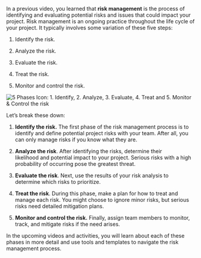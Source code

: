 In a previous video, you learned that **risk management** is the process of identifying and evaluating potential risks and issues that could impact your project. Risk management is an ongoing practice throughout the life cycle of your project. It typically involves some variation of these five steps:

1. Identify the risk.
    
2. Analyze the risk.
    
3. Evaluate the risk.
    
4. Treat the risk. 
    
5. Monitor and control the risk.
    

![5 Phases Icon: 1. Identify, 2. Analyze, 3. Evaluate, 4. Treat and 5. Monitor & Control the risk](https://d3c33hcgiwev3.cloudfront.net/imageAssetProxy.v1/31LpYDU0RD6S6WA1NNQ-5g_9ea1041d10ce4002905029c379b9a8c5_Screen-Shot-2021-01-31-at-1.58.45-PM.png?expiry=1715558400000&hmac=ED4hymfSpt2cw-dF1y9T1JQVl-TZxe0ExzA4uFkvqpo)

Let’s break these down:

1. **Identify the risk.** The first phase of the risk management process is to identify and define potential project risks with your team. After all, you can only manage risks if you know what they are. 

2. **Analyze the risk**. After identifying the risks, determine their likelihood and potential impact to your project. Serious risks with a high probability of occurring pose the greatest threat.

3. **Evaluate the risk**. Next, use the results of your risk analysis to determine which risks to prioritize.

4. **Treat the risk**. During this phase, make a plan for how to treat and manage each risk. You might choose to ignore minor risks, but serious risks need detailed mitigation plans.

5. **Monitor and control the risk.** Finally, assign team members to monitor, track, and mitigate risks if the need arises.

In the upcoming videos and activities, you will learn about each of these phases in more detail and use tools and templates to navigate the risk management process.